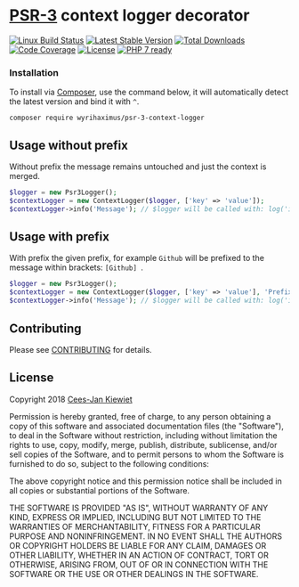 # [PSR-3](http://www.php-fig.org/psr/psr-3/) context logger decorator

[![Linux Build Status](https://travis-ci.org/WyriHaximus/php-psr-3-context-logger.png)](https://travis-ci.org/WyriHaximus/php-psr-3-context-logger)
[![Latest Stable Version](https://poser.pugx.org/WyriHaximus/psr-3-context-logger/v/stable.png)](https://packagist.org/packages/WyriHaximus/psr-3-context-logger)
[![Total Downloads](https://poser.pugx.org/WyriHaximus/psr-3-context-logger/downloads.png)](https://packagist.org/packages/WyriHaximus/psr-3-context-logger/stats)
[![Code Coverage](https://scrutinizer-ci.com/g/WyriHaximus/php-psr-3-context-logger/badges/coverage.png?b=master)](https://scrutinizer-ci.com/g/WyriHaximus/php-psr-3-context-logger/?branch=master)
[![License](https://poser.pugx.org/WyriHaximus/psr-3-context-logger/license.png)](https://packagist.org/packages/wyrihaximus/psr-3-context-logger)
[![PHP 7 ready](http://php7ready.timesplinter.ch/WyriHaximus/php-psr-3-context-logger/badge.svg)](https://travis-ci.org/WyriHaximus/php-psr-3-context-logger)

### Installation ###

To install via [Composer](http://getcomposer.org/), use the command below, it will automatically detect the latest version and bind it with `^`.

```
composer require wyrihaximus/psr-3-context-logger 
```

## Usage without prefix

Without prefix the message remains untouched and just the context is merged.

```php
$logger = new Psr3Logger();
$contextLogger = new ContextLogger($logger, ['key' => 'value']);
$contextLogger->info('Message'); // $logger will be called with: log('info', 'Message', ['key' => 'value']);
```

## Usage with prefix

With prefix the given prefix, for example `Github` will be prefixed to the message within brackets: `[Github] `.

```php
$logger = new Psr3Logger();
$contextLogger = new ContextLogger($logger, ['key' => 'value'], 'Prefix');
$contextLogger->info('Message'); // $logger will be called with: log('info', '[Prefix] Message', ['key' => 'value']);
```

## Contributing ##

Please see [CONTRIBUTING](CONTRIBUTING.md) for details.

## License ##

Copyright 2018 [Cees-Jan Kiewiet](http://wyrihaximus.net/)

Permission is hereby granted, free of charge, to any person
obtaining a copy of this software and associated documentation
files (the "Software"), to deal in the Software without
restriction, including without limitation the rights to use,
copy, modify, merge, publish, distribute, sublicense, and/or sell
copies of the Software, and to permit persons to whom the
Software is furnished to do so, subject to the following
conditions:

The above copyright notice and this permission notice shall be
included in all copies or substantial portions of the Software.

THE SOFTWARE IS PROVIDED "AS IS", WITHOUT WARRANTY OF ANY KIND,
EXPRESS OR IMPLIED, INCLUDING BUT NOT LIMITED TO THE WARRANTIES
OF MERCHANTABILITY, FITNESS FOR A PARTICULAR PURPOSE AND
NONINFRINGEMENT. IN NO EVENT SHALL THE AUTHORS OR COPYRIGHT
HOLDERS BE LIABLE FOR ANY CLAIM, DAMAGES OR OTHER LIABILITY,
WHETHER IN AN ACTION OF CONTRACT, TORT OR OTHERWISE, ARISING
FROM, OUT OF OR IN CONNECTION WITH THE SOFTWARE OR THE USE OR
OTHER DEALINGS IN THE SOFTWARE.
